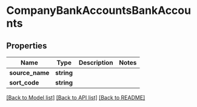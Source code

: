 # CompanyBankAccountsBankAccounts

## Properties
Name | Type | Description | Notes
------------ | ------------- | ------------- | -------------
**source_name** | **string** |  | 
**sort_code** | **string** |  | 

[[Back to Model list]](../README.md#documentation-for-models) [[Back to API list]](../README.md#documentation-for-api-endpoints) [[Back to README]](../README.md)


